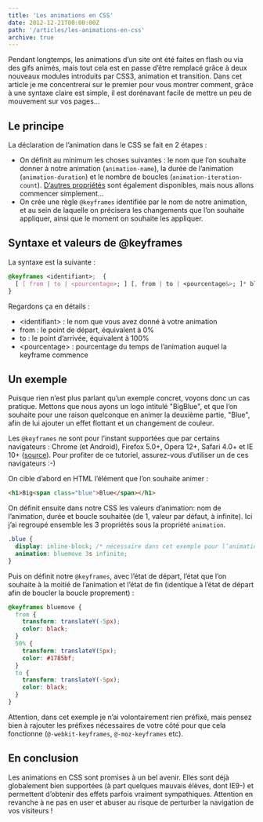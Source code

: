 ```yaml
---
title: 'Les animations en CSS'
date: 2012-12-21T00:00:00Z
path: '/articles/les-animations-en-css'
archive: true
---
```


Pendant longtemps, les animations d’un site ont été faites en flash ou via des gifs animés, mais tout cela est en passe d’être remplacé grâce à deux nouveaux modules introduits par CSS3, animation et transition. Dans cet article je me concentrerai sur le premier pour vous montrer comment, grâce à une syntaxe claire est simple, il est dorénavant facile de mettre un peu de mouvement sur vos pages…

## Le principe

La déclaration de l’animation dans le CSS se fait en 2 étapes :

- On définit au minimum les choses suivantes : le nom que l’on souhaite donner à notre animation (`animation-name`), la durée de l’animation (`animation-duration`) et le nombre de boucles (`animation-iteration-count`). [D’autres propriétés](https://developer.mozilla.org/en-US/docs/CSS/Using_CSS_animations) sont également disponibles, mais nous allons commencer simplement…
- On crée une règle `@keyframes` identifiée par le nom de notre animation, et au sein de laquelle on précisera les changements que l’on souhaite appliquer, ainsi que le moment on souhaite les appliquer.

## Syntaxe et valeurs de @keyframes

La syntaxe est la suivante :

```css
@keyframes <identifiant>;  {
  [ [ from | to | <pourcentage>; ] [, from | to | <pourcentage&>; ]* bloc ]*
}
```

Regardons ça en détails :

- &lt;identifiant&gt; : le nom que vous avez donné à votre animation
- from : le point de départ, équivalent à 0%
- to : le point d’arrivée, équivalent à 100%
- &lt;pourcentage&gt; : pourcentage du temps de l’animation auquel la keyframe commence

## Un exemple

Puisque rien n’est plus parlant qu’un exemple concret, voyons donc un cas pratique. Mettons que nous ayons un logo intitulé "BigBlue", et que l’on souhaite pour une raison quelconque en animer la deuxième partie, "Blue", afin de lui ajouter un effet flottant et un changement de couleur.

<p class="info">Les <code>@keyframes</code> ne sont pour l’instant supportées que par certains navigateurs : Chrome (et Android), Firefox 5.0+, Opera 12+, Safari 4.0+ et IE 10+ (<a href="https://developer.mozilla.org/fr/docs/CSS/@keyframes">source</a>). Pour profiter de ce tutoriel, assurez-vous d’utiliser un de ces navigateurs :-)</p>

On cible d’abord en HTML l’élément que l’on souhaite animer :

```html
<h1>Big<span class="blue">Blue</span></h1>
```

On définit ensuite dans notre CSS les valeurs d’animation: nom de l’animation, durée et boucle souhaitée (de 1, valeur par défaut, à infinite). Ici j’ai regroupé ensemble les 3 propriétés sous la propriété `animation`.

```css
.blue {
  display: inline-block; /* nécessaire dans cet exemple pour l’animation mouvement */
  animation: bluemove 3s infinite;
}
```

Puis on définit notre `@keyframes`, avec l’état de départ, l’état que l’on souhaite à la moitié de l’animation et l’état de fin (identique à l’état de départ afin de boucler la boucle proprement) :

```css
@keyframes bluemove {
  from {
    transform: translateY(-5px);
    color: black;
  }
  50% {
    transform: translateY(5px);
    color: #1785bf;
  }
  to {
    transform: translateY(-5px);
    color: black;
  }
}
```

Attention, dans cet exemple je n’ai volontairement rien préfixé, mais pensez bien à rajouter les préfixes nécessaires de votre côté pour que cela fonctionne (`@-webkit-keyframes`, `@-moz-keyframes` etc).

## En conclusion

Les animations en CSS sont promises à un bel avenir. Elles sont déjà globalement bien supportées (à part quelques mauvais élèves, dont IE9-) et permettent d’obtenir des effets parfois vraiment sympathiques. Attention en revanche à ne pas en user et abuser au risque de perturber la navigation de vos visiteurs !
